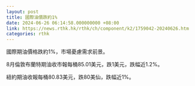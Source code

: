 ```yaml
---
layout: post
title: 國際油價跌約1%
date: 2024-06-26 06:14:58.000000000 +08:00
link: https://news.rthk.hk/rthk/ch/component/k2/1759042-20240626.htm
categories: rthk
---
```


國際期油價格跌約1%，市場憂慮需求前景。

8月倫敦布蘭特期油收市報每桶85.01美元，跌1美元，跌幅近1.2%。

紐約期油收報每桶80.83美元，跌80美仙，跌幅近1%。
